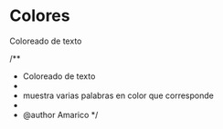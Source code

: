 # Colores
Coloreado de texto

/**
 * Coloreado de texto
 *
 * muestra varias palabras en color que corresponde
 *
 * @author Amarico
 */
